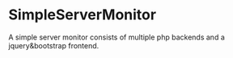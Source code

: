 SimpleServerMonitor
===================

A simple server monitor consists of multiple php backends and a jquery&amp;bootstrap frontend.
